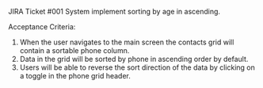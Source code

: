 JIRA Ticket #001
System implement sorting by age in ascending.

Acceptance Criteria:

1. When the user navigates to the main screen the contacts grid
will contain a sortable phone column.
2. Data in the grid will be sorted by phone in ascending order by default.
3. Users will be able to reverse the sort direction of the data by clicking
on a toggle in the phone grid header.